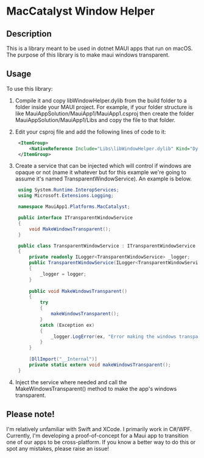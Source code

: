# MacCatalyst Window Helper

## Description

This is a library meant to be used in dotnet MAUI apps that run on macOS. The purpose of this library is to make maui windows transparent.

## Usage

To use this library:

1. Compile it and copy libWindowHelper.dylib from the build folder to a folder inside your MAUI project. For example, if your folder structure is like MauiAppSolution/MauiApp1/MauiApp1.csproj then create the folder MauiAppSolution/MauiApp1/Libs and copy the file to that folder.

2. Edit your csproj file and add the following lines of code to it:

   ```xml
    <ItemGroup>
        <NativeReference Include="Libs\libWindowHelper.dylib" Kind="Dynamic" />
    </ItemGroup>
   ```

3. Create a service that can be injected which will control if windows are opaque or not (name it whatever but for this example we're going to assume it's named TransparentWindowService). An example is below.

   ```csharp
    using System.Runtime.InteropServices;
    using Microsoft.Extensions.Logging;

    namespace MauiApp1.Platforms.MacCatalyst;

    public interface ITransparentWindowService
    {
        void MakeWindowsTransparent();
    }

    public class TransparentWindowService : ITransparentWindowService
    {
        private readonly ILogger<TransparentWindowService> _logger;
        public TransparentWindowService(ILogger<TransparentWindowService> logger)
        {
            _logger = logger;
        }
        
        public void MakeWindowsTransparent()
        {
            try
            {
                makeWindowsTransparent();
            }
            catch (Exception ex)
            {
                _logger.LogError(ex, "Error making the windows transparent");
            }
        }
        
        [DllImport("__Internal")]
        private static extern void makeWindowsTransparent();
    }
   ```

4. Inject the service where needed and call the MakeWindowsTransparent() method to make the app's windows transparent.

## Please note!

I'm relatively unfamiliar with Swift and XCode. I primarily work in C#/WPF. Currently, I'm developing a proof-of-concept for a Maui app to transition one of our apps to be cross-platform. If you know a better way to do this or spot any mistakes, please raise an issue!
